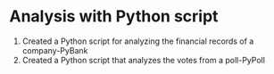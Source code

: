 # Analysis with Python script 
1) Created a Python script for analyzing the financial records of a company-PyBank
2) Created a Python script that analyzes the votes from a poll-PyPoll
